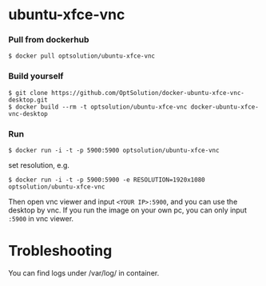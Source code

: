 ubuntu-xfce-vnc
=========================

### Pull from dockerhub

```
$ docker pull optsolution/ubuntu-xfce-vnc
```

### Build yourself

```
$ git clone https://github.com/OptSolution/docker-ubuntu-xfce-vnc-desktop.git
$ docker build --rm -t optsolution/ubuntu-xfce-vnc docker-ubuntu-xfce-vnc-desktop
```

### Run

```
$ docker run -i -t -p 5900:5900 optsolution/ubuntu-xfce-vnc
```

set resolution, e.g.
```
$ docker run -i -t -p 5900:5900 -e RESOLUTION=1920x1080 optsolution/ubuntu-xfce-vnc
```

Then open vnc viewer and input `<YOUR IP>:5900`, and you can use the desktop by vnc. If you run the image on your own pc, you can only input `:5900` in vnc viewer.

Trobleshooting
==================
You can find logs under /var/log/ in container.

